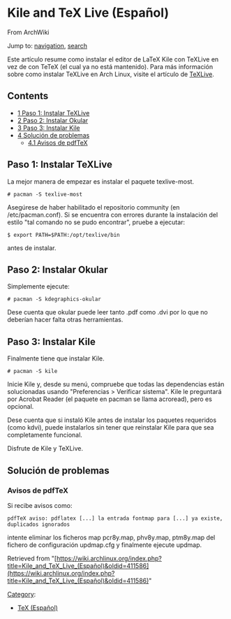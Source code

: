 # Kile and TeX Live (Español)

From ArchWiki

Jump to: [navigation](#column-one), [search](#searchInput)

Este artículo resume como instalar el editor de LaTeX Kile con TeXLive en vez de con TeTeX (el cual ya no está mantenido). Para más información sobre como instalar TeXLive en Arch Linux, visite el artículo de [TeXLive](/index.php/Texlive "Texlive").

## Contents

*   [1 Paso 1: Instalar TeXLive](#Paso_1:_Instalar_TeXLive)
*   [2 Paso 2: Instalar Okular](#Paso_2:_Instalar_Okular)
*   [3 Paso 3: Instalar Kile](#Paso_3:_Instalar_Kile)
*   [4 Solución de problemas](#Soluci.C3.B3n_de_problemas)
    *   [4.1 Avisos de pdfTeX](#Avisos_de_pdfTeX)

## Paso 1: Instalar TeXLive

La mejor manera de empezar es instalar el paquete texlive-most.

```
# pacman -S texlive-most

```

Asegúrese de haber habilitado el repositorio community (en /etc/pacman.conf). Si se encuentra con errores durante la instalación del estilo "tal comando no se pudo encontrar", pruebe a ejecutar:

```
$ export PATH=$PATH:/opt/texlive/bin

```

antes de instalar.

## Paso 2: Instalar Okular

Simplemente ejecute:

```
# pacman -S kdegraphics-okular 

```

Dese cuenta que okular puede leer tanto .pdf como .dvi por lo que no deberían hacer falta otras herramientas.

## Paso 3: Instalar Kile

Finalmente tiene que instalar Kile.

```
# pacman -S kile

```

Inicie Kile y, desde su menú, compruebe que todas las dependencias están solucionadas usando "Preferencias > Verificar sistema". Kile le preguntará por Acrobat Reader (el paquete en pacman se llama acroread), pero es opcional.

Dese cuenta que si instaló Kile antes de instalar los paquetes requeridos (como kdvi), puede instalarlos sin tener que reinstalar Kile para que sea completamente funcional.

Disfrute de Kile y TeXLive.

## Solución de problemas

### Avisos de pdfTeX

Si recibe avisos como:

```
pdfTeX aviso: pdflatex [...] la entrada fontmap para [...] ya existe, duplicados ignorados

```

intente eliminar los ficheros map pcr8y.map, phv8y.map, ptm8y.map del fichero de configuración updmap.cfg y finalmente ejecute updmap.

Retrieved from "[https://wiki.archlinux.org/index.php?title=Kile_and_TeX_Live_(Español)&oldid=411586](https://wiki.archlinux.org/index.php?title=Kile_and_TeX_Live_(Español)&oldid=411586)"

[Category](/index.php/Special:Categories "Special:Categories"):

*   [TeX (Español)](/index.php/Category:TeX_(Espa%C3%B1ol) "Category:TeX (Español)")
